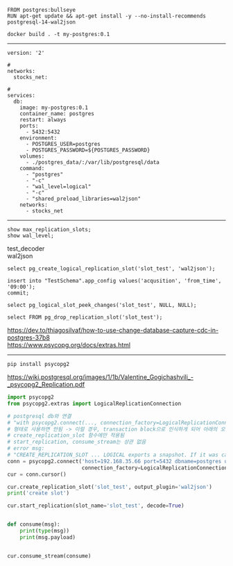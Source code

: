 ```
FROM postgres:bullseye
RUN apt-get update && apt-get install -y --no-install-recommends postgresql-14-wal2json
```

```
docker build . -t my-postgres:0.1
```

-------------------------------------------------

```
version: '2'

#
networks:
  stocks_net:

#
services:
  db:
    image: my-postgres:0.1
    container_name: postgres
    restart: always
    ports:
      - 5432:5432
    environment:
      - POSTGRES_USER=postgres
      - POSTGRES_PASSWORD=${POSTGRES_PASSWORD}
    volumes:
      - ./postgres_data/:/var/lib/postgresql/data
    command:
      - "postgres"
      - "-c"
      - "wal_level=logical"
      - "-c"
      - "shared_preload_libraries=wal2json"
    networks:
      - stocks_net
```
    
--------------------------
    
```
show max_replication_slots;
show wal_level;
```

test_decoder   
wal2json    

```
select pg_create_logical_replication_slot('slot_test', 'wal2json');
```
    
```
insert into "TestSchema".app_config values('acqusition', 'from_time', '09:00');
commit;

select pg_logical_slot_peek_changes('slot_test', NULL, NULL);
```
    
```
select FROM pg_drop_replication_slot('slot_test');
```
    
https://dev.to/thiagosilvaf/how-to-use-change-database-capture-cdc-in-postgres-37b8    
https://www.psycopg.org/docs/extras.html    
    
--------------------------

```
pip install psycopg2
```
    
https://wiki.postgresql.org/images/1/1b/Valentine_Gogichashvili_-_psycopg2_Replication.pdf    

```python
import psycopg2
from psycopg2.extras import LogicalReplicationConnection

# postgresql db와 연결
# "with psycopg2.connect(..., connection_factory=LogicalReplicationConnection) as conn:"
# 형태로 사용하면 안됨 -> 이럴 경우, transaction block으로 인식하게 되어 아래의 오류 메시지가 출력됨
# create_replication_slot 함수에만 적용됨
# start_replication, consume_stream는 상관 없음
# error msg:
# "CREATE_REPLICATION_SLOT ... LOGICAL exports a snapshot. If it was called outside of transaction the snapshot should be cleared here."
conn = psycopg2.connect('host=192.168.35.66 port=5432 dbname=postgres user=postgres password=password',
                        connection_factory=LogicalReplicationConnection)
cur = conn.cursor()

cur.create_replication_slot('slot_test', output_plugin='wal2json')
print('create slot')

cur.start_replication(slot_name='slot_test', decode=True)


def consume(msg):
    print(type(msg))
    print(msg.payload)


cur.consume_stream(consume)
```
